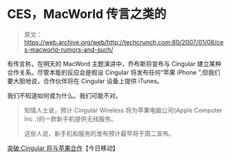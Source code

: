 # CES，MacWorld 传言之类的

> 原文：<https://web.archive.org/web/http://techcrunch.com:80/2007/01/08/ces-macworld-rumors-and-such/>

有传言称，在明天的 MacWord 主题演讲中，乔布斯将宣布与 Cingular 建立某种合作关系。尽管本能的反应会是假设 Cingular 将发布任何“苹果 iPhone ”,但我们要大胆地说，合作伙伴将在 Cingular 设备上提供 iTunes。

我们不知道如何或为什么。我们可能不对。

> 知情人士说，预计 Cingular Wireless 将为苹果电脑公司(Apple Computer Inc .)的一款新手机提供无线服务。
> 
> 这些人说，新手机和服务的发布预计最早将于周二宣布。

[突破:Cingular 将与苹果合作](https://web.archive.org/web/20160928002011/http://mobilitytoday.com/news/cingular_apple_phone_2007.html)【今日移动】